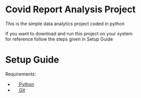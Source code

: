 # Covid Report Analysis Project

This is the simple data analytics project coded in python<br/>

If you want to download and run this project on your system <br/>
for reference follow the steps given in Setup Guide

# Setup Guide
Requirements:<br/>
- [<img src="https://skillicons.dev/icons?i=python" height='15px'> ](https://www.python.org/downloads/) [Python](https://www.python.org/downloads/)<br/>
- [<img src="https://skillicons.dev/icons?i=git" height='15px'> ](https://git-scm.com/downloads)  [Git](https://git-scm.com/downloads)<br/>
